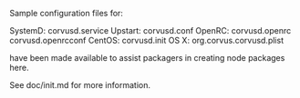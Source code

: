 Sample configuration files for:

SystemD: corvusd.service
Upstart: corvusd.conf
OpenRC:  corvusd.openrc
         corvusd.openrcconf
CentOS:  corvusd.init
OS X:    org.corvus.corvusd.plist

have been made available to assist packagers in creating node packages here.

See doc/init.md for more information.
